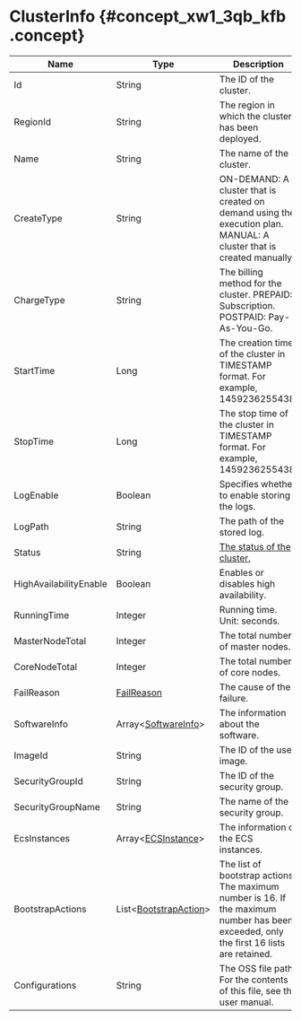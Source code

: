 # ClusterInfo {#concept_xw1_3qb_kfb .concept}

|Name|Type|Description|
|----|----|-----------|
|Id|String|The ID of the cluster.|
|RegionId|String|The region in which the cluster has been deployed.|
|Name|String |The name of the cluster.|
|CreateType|String|ON-DEMAND: A cluster that is created on demand using the execution plan. MANUAL: A cluster that is created manually.|
|ChargeType|String|The billing method for the cluster. PREPAID: Subscription. POSTPAID: Pay-As-You-Go.|
|StartTime|Long|The creation time of the cluster in TIMESTAMP format. For example, 1459236255438.|
|StopTime|Long|The stop time of the cluster in TIMESTAMP format. For example, 1459236255438.|
|LogEnable|Boolean|Specifies whether to enable storing the logs.|
|LogPath|String |The path of the stored log.|
|Status|String |[The status of the cluster.](../DNemapreduce1851503/ZH-CN_TP_18065.dita#concept_zkb_3cc_pfb)|
|HighAvailabilityEnable|Boolean|Enables or disables high availability.|
|RunningTime|Integer|Running time. Unit: seconds.|
|MasterNodeTotal|Integer|The total number of master nodes.|
|CoreNodeTotal|Integer|The total number of core nodes.|
|FailReason|[FailReason](EN-US_TP_18038.dita#concept_gct_ttb_kfb)|The cause of the failure.|
|SoftwareInfo|Array<[SoftwareInfo](EN-US_TP_18037.dita#concept_rpl_qtb_kfb)\>|The information about the software.|
|ImageId|String|The ID of the used image.|
|SecurityGroupId|String|The ID of the security group.|
|SecurityGroupName|String |The name of the security group.|
|EcsInstances|Array<[ECSInstance](EN-US_TP_18029.dita#concept_kfv_mqb_kfb)\>|The information of the ECS instances.|
|BootstrapActions|List<[BootstrapAction](EN-US_TP_18031.dita#concept_v4l_ksb_kfb)\>|The list of bootstrap actions. The maximum number is 16. If the maximum number has been exceeded, only the first 16 lists are retained.|
|Configurations|String|The OSS file path. For the contents of this file, see the user manual.|

